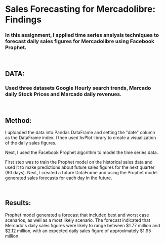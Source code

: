 # Sales Forecasting for Mercadolibre: Findings

### In this assignment, I applied time series analysis techniques to forecast daily sales figures for Mercadolibre using Facebook Prophet.
<br/>

## DATA: 
### Used three datasets Google Hourly search trends, Marcado daily Stock Prices and Marcado daily revenues. 
<br/>

## Method:
I uploaded the data into Pandas DataFrame and setting the "date" column as the DataFrame index. I then used hvPlot library to create a visualization of the daily sales figures.

Next, I used the Facebook Prophet algorithm to model the time series data. 

First step was to train the Prophet model on the historical sales data and used it to make predictions about future sales figures for the next quarter (90 days). Next, I created a future DataFrame and using the Prophet model generated sales forecasts for each day in the future. 

<br/>

## Results:
Prophet model generated a forecast that included best and worst case scenarios, as well as a most likely scenario. The forecast indicated that Mercado's daily sales figures were likely to range between $1.77 million and $2.12 million, with an expected daily sales figure of approximately $1.95 million